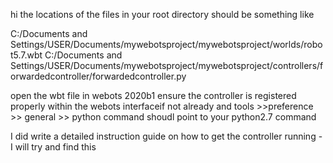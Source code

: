 hi the locations of the files in your root directory should be something like

C:/Documents and Settings/USER/Documents/mywebotsproject/mywebotsproject/worlds/robot5.7.wbt
C:/Documents and Settings/USER/Documents/mywebotsproject/mywebotsproject/controllers/forwardedcontroller/forwardedcontroller.py

open the wbt file in webots 2020b1
ensure the controller is registered properly within the webots interfaceif not already
and tools >>preference >> general >> python command shoudl point to your python2.7 command

I did write a detailed instruction guide on how to get the controller running - I will try and find this
